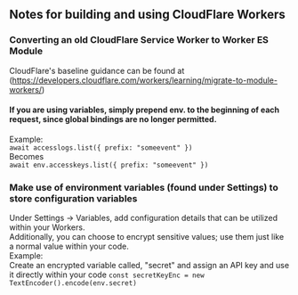 ## Notes for building and using CloudFlare Workers

### Converting an old CloudFlare Service Worker to Worker ES Module  
CloudFlare's baseline guidance can be found at (https://developers.cloudflare.com/workers/learning/migrate-to-module-workers/)  

#### If you are using variables, simply prepend env. to the beginning of each request, since global bindings are no longer permitted.  
  Example:  
  ```await accesslogs.list({ prefix: "someevent" })```  
  Becomes  
  ```await env.accesskeys.list({ prefix: "someevent" })```  

### Make use of environment variables (found under Settings) to store configuration variables  
  Under Settings -> Variables, add configuration details that can be utilized within your Workers.  
  Additionally, you can choose to encrypt sensitive values; use them just like a normal value within your code.  
  Example:  
  Create an encrypted variable called, "secret" and assign an API key and use it directly within your code
  ```const secretKeyEnc = new TextEncoder().encode(env.secret)```
